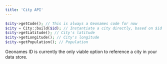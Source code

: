 ```yaml
---
title: 'City API'
---
```


```php
$city->getCode(); // This is always a Geonames code for now
$city = City::build($id); // Instantiate a city directly, based on $id provided (Geonames) 
$city->getLatitude(); // City's latitude
$city->getLongitude(); // City's longitude
$city->getPopulation(); // Population
```

Geonames ID is currently the only viable option to reference a city in your data store. 